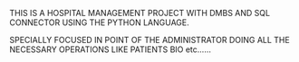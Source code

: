 THIS IS A HOSPITAL MANAGEMENT PROJECT WITH DMBS AND SQL CONNECTOR USING THE PYTHON LANGUAGE.

SPECIALLY FOCUSED IN POINT OF THE ADMINISTRATOR DOING ALL THE NECESSARY OPERATIONS LIKE PATIENTS BIO etc......

